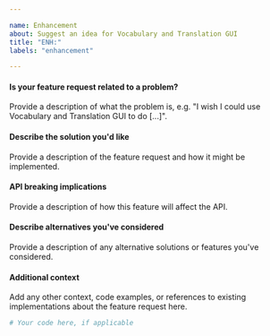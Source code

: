 ```yaml
---

name: Enhancement
about: Suggest an idea for Vocabulary and Translation GUI
title: "ENH:"
labels: "enhancement"

---
```


#### Is your feature request related to a problem?

Provide a description of what the problem is, e.g. "I wish I could use
Vocabulary and Translation GUI to do [...]".

#### Describe the solution you'd like

Provide a description of the feature request and how it might be implemented.

#### API breaking implications

Provide a description of how this feature will affect the API.

#### Describe alternatives you've considered

Provide a description of any alternative solutions or features you've considered.

#### Additional context

Add any other context, code examples, or references to existing implementations about
the feature request here.

```python
# Your code here, if applicable
```
